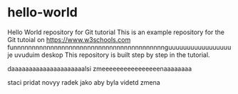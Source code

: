 # hello-world
Hello World repository for Git tutorial
This is an example repository for the Git tutoial on https://www.w3schools.com
funnnnnnnnnnnnnnnnnnnnnnnnnnnnnnnnnnnnnnnnnguuuuuuuuuuuuuuuuuje uvuduim deskop
This repository is built step by step in the tutorial.

daaaaaaaaaaaaaaaaaaaaalsi zmeeeeeeeeeeeeeeeenaaaaaaaa 


staci pridat novyy radek jako aby byla videtd zmena